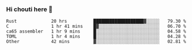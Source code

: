 ### Hi chouti here 👋


<!--START_SECTION:waka-->

```text
Rust             20 hrs          ███████████████████▓░░░░░   79.30 %
C                1 hr 41 mins    █▓░░░░░░░░░░░░░░░░░░░░░░░   06.70 %
ca65 assembler   1 hr 9 mins     █░░░░░░░░░░░░░░░░░░░░░░░░   04.58 %
TOML             1 hr 4 mins     █░░░░░░░░░░░░░░░░░░░░░░░░   04.28 %
Other            42 mins         ▓░░░░░░░░░░░░░░░░░░░░░░░░   02.81 %
```

<!--END_SECTION:waka-->

<!--
**l0nl1f3/l0nl1f3** is a ✨ _special_ ✨ repository because its `README.md` (this file) appears on your GitHub profile.

Here are some ideas to get you started:

- 🔭 I’m currently working on ...
- 🌱 I’m currently learning ...
- 👯 I’m looking to collaborate on ...
- 🤔 I’m looking for help with ...
- 💬 Ask me about ...
- 📫 How to reach me: ...
- 😄 Pronouns: ...
- ⚡ Fun fact: ...
-->
